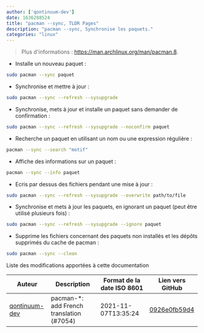 ```yaml
---
author: ['qontinuum-dev']
date: 1636288524
title: "pacman --sync, TLDR Pages"
description: "pacman --sync, Synchronise les paquets."
categories: "linux"
---
```

> Plus d'informations : <https://man.archlinux.org/man/pacman.8>.

- Installe un nouveau paquet :

```bash
sudo pacman --sync paquet
```

- Synchronise et mettre à jour :

```bash
sudo pacman --sync --refresh --sysupgrade
```

- Synchronise, mets à jour et installe un paquet sans demander de confirmation :

```bash
sudo pacman --sync --refresh --sysupgrade --noconfirm paquet
```

- Recherche un paquet en utilisant un nom ou une expression régulière :

```bash
pacman --sync --search "motif"
```

- Affiche des informations sur un paquet :

```bash
pacman --sync --info paquet
```

- Ecris par dessus des fichiers pendant une mise à jour :

```bash
sudo pacman --sync --refresh --sysupgrade --overwrite path/to/file
```

- Synchronise et mets à jour les paquets, en ignorant un paquet (peut être utilisé plusieurs fois) :

```bash
sudo pacman --sync --refresh --sysupgrade --ignore paquet
```

- Supprime les fichiers concernant des paquets non installés et les dépôts supprimés du cache de pacman :

```bash
sudo pacman --sync --clean
```
Liste des modifications apportées à cette documentation


Auteur | Description | Format de la date ISO 8601 | Lien vers GitHub
------|-----|-----|-----
[qontinuum-dev](mailto:79641156+qontinuum-dev@users.noreply.github.com) | pacman-*: add French translation (#7054) | 2021-11-07T13:35:24 | [0926e0fb59d4](https://github.com/tldr-pages/tldr/commit/0926e0fb59d438c47d8b3fdbc645c95b6fa5e2f6)

